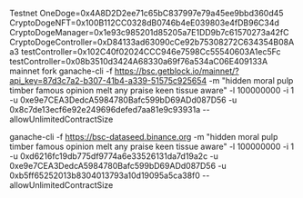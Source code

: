 Testnet
OneDoge=0x4A8D2D2ee71c65bC837997e79a45ee9bbd360d45
CryptoDogeNFT=0x100B112CC0328dB0746b4eE039803e4fDB96C34d
CryptoDogeManager=0x1e93c985201d85205a7E1DD9b7c61570273a42fC
CryptoDogeController=0xD84133ad63090cCe92b75308272C634354B08Aa3
testController=0x102C40f02024CCC946e7598Cc55540603A1ec5Fc
testController=0x08b3510d3424A68330a69f76a534aC06E409133A
mainnet fork
ganache-cli -f https://bsc.getblock.io/mainnet/?api_key=87d3c7a2-b307-41b4-a339-51575c925654 -m "hidden moral pulp timber famous opinion melt any praise keen tissue aware" -l 100000000 -i 1 -u 0xe9e7CEA3DedcA5984780Bafc599bD69ADd087D56 -u 0x8c7de13ecf6e92e249696defed7aa81e9c93931a --allowUnlimitedContractSize

ganache-cli -f https://bsc-dataseed.binance.org -m "hidden moral pulp timber famous opinion melt any praise keen tissue aware" -l 100000000 -i 1 -u 0xd6216fc19db775df9774a6e33526131da7d19a2c -u 0xe9e7CEA3DedcA5984780Bafc599bD69ADd087D56 -u 0xb5ff65252013b8304013793a10d19095a5ca38f0 --allowUnlimitedContractSize